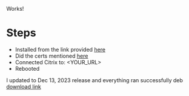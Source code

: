 Works!

# Steps
- Installed from the link provided [here](https://askubuntu.com/questions/1228614/installing-citrix-receiver-on-ubuntu-20-04-missing-libwebkitgtk-1-0-0)
- Did the certs mentioned [here](https://help.ubuntu.com/community/CitrixICAClientHowTo#A5._Add_more_SSL_certificates)
- Connected Citrix to: <YOUR_URL>
- Rebooted



I updated to Dec 13, 2023 release and everything ran successfully
deb [download link](https://www.citrix.com/downloads/workspace-app/linux/workspace-app-for-linux-latest.html)